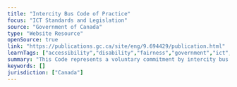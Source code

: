 ```yaml
---
title: "Intercity Bus Code of Practice"
focus: "ICT Standards and Legislation"
source: "Government of Canada"
type: "Website Resource"
openSource: true
link: "https://publications.gc.ca/site/eng/9.694429/publication.html"
learnTags: ["accessibility","disability","fairness","government","ict","bias","regulation","canadianLandscape"]
summary: "This Code represents a voluntary commitment by intercity bus service operators to serve people with disabilities in a safe and dignified manner."
keywords: []
jurisdiction: ["Canada"]
---
```

